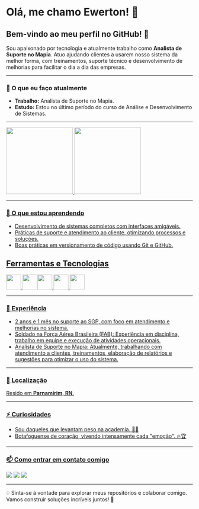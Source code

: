 # Olá, me chamo Ewerton! 👋  
## Bem-vindo ao meu perfil no GitHub! 🚀  

Sou apaixonado por tecnologia e atualmente trabalho como **Analista de Suporte no Mapia**. Atuo ajudando clientes a usarem nosso sistema da melhor forma, com treinamentos, suporte técnico e desenvolvimento de melhorias para facilitar o dia a dia das empresas.  

---

### 🔭 O que eu faço atualmente  
- **Trabalho:** Analista de Suporte no Mapia.  
- **Estudo:** Estou no último período do curso de Análise e Desenvolvimento de Sistemas. 

---

<div>
<a href="https://github.com/TonMoreira">
<img loading="lazy" height="180em" src="https://github-readme-stats.vercel.app/api/top-langs/?username=TonMoreira&layout=compact&langs_count=7&theme=dracula"/>
<img loading="lazy" height="180em" src="https://github-readme-stats.vercel.app/api?username=TonMoreira&show_icons=true&theme=dracula&include_all_commits=true&count_private=true"/>
</div>

---

### 🌱 O que estou aprendendo  
- Desenvolvimento de sistemas completos com interfaces amigáveis.  
- Práticas de suporte e atendimento ao cliente, otimizando processos e soluções.  
- Boas práticas em versionamento de código usando Git e GitHub.

## Ferramentas e Tecnologias
<img loading="lazy" src="https://cdn.jsdelivr.net/gh/devicons/devicon@latest/icons/mysql/mysql-original.svg" width="40" height="40"/> <img loading="lazy" src= "https://cdn.jsdelivr.net/gh/devicons/devicon@latest/icons/python/python-original.svg" width="40" height="40"/><img loading="lazy" src="https://cdn.jsdelivr.net/gh/devicons/devicon@latest/icons/html5/html5-original.svg" width="40" height="40"/> <img loading="lazy" src="https://cdn.jsdelivr.net/gh/devicons/devicon@latest/icons/css3/css3-original.svg" width="40" height="40"/> <img loading="lazy" src="https://cdn.jsdelivr.net/gh/devicons/devicon@latest/icons/git/git-original.svg" width="40" height="40"/>

---

### 💼 Experiência  
- 2 anos e 1 mês no suporte ao SGP, com foco em atendimento e melhorias no sistema.  
- Soldado na Força Aérea Brasileira (FAB): Experiência em disciplina, trabalho em equipe e execução de atividades operacionais.
- Analista de Suporte no Mapia: Atualmente, trabalhando com atendimento a clientes, treinamentos, elaboração de relatórios e sugestões para otimizar o uso do sistema.

---

### 📍 Localização  
Resido em **Parnamirim, RN**.  

---

### ⚡ Curiosidades  
- Sou daqueles que levantam peso na academia. 🏋️‍♂️  
- Botafoguense de coração, vivendo intensamente cada "emoção". 🔥🏆

---

### 📫 Como entrar em contato comigo  
<div>
<a href="https://instagram.com/ton.moreira_" target="_blank"><img loading="lazy" src="https://img.shields.io/badge/-Instagram-%23E4405F?style=for-the-badge&logo=instagram&logoColor=white" target="_blank"></a>
<a href = "mailto:tonmoreira7@gmail.com"><img loading="lazy" src="https://img.shields.io/badge/Gmail-D14836?style=for-the-badge&logo=gmail&logoColor=white" target="_blank"></a>
<a href="https://www.linkedin.com/in/ewerton-moreira-04933515b" target="_blank"><img loading="lazy" src="https://img.shields.io/badge/-LinkedIn-%230077B5?style=for-the-badge&logo=linkedin&logoColor=white" target="_blank"></a>   
</div> 

---

💡 Sinta-se à vontade para explorar meus repositórios e colaborar comigo. Vamos construir soluções incríveis juntos! 🚀
